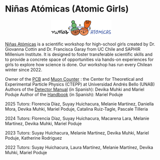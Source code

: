 # Niñas Atómicas (Atomic Girls)

<p align="center">
  <img src="https://github.com/gfcottin/Atomicas/blob/main/Logo.png" alt="Project Logo by Maritza Piña" width="200"/>
</p>

[Niñas Atómicas](https://www.institutosaphir.cl/ninas-atomicas/) is a scientific workshop for high-school girls created by Dr. Giovanna Cottin and Dr. Francisca Garay from UC Chile and SAPHIR Millenium Institute. It is designed to foster transferable scientific skills and to provide a concrete space of opportunities via hands-on experiences for girls to explore how science is done. Our workshop has run every Chilean winter since 2022.

Owner of the [PCB](https://github.com/gfcottin/Atomicas/blob/main/PCB.png) and [Muon Counter](https://github.com/gfcottin/Atomicas/tree/main/CasingPrinter) : the Center for Theoretical and Experimental Particle Physics (CTEPP) at Universidad Andrés Bello (UNAB)
Authors of the [Detector Manual](https://github.com/gfcottin/Atomicas/blob/main/Documents/DetectorManual_Ni%C3%B1asAtomicas.pdf) (in Spanish): Devika Muhki and Mariel Poduje
Author of the [Handbook](https://github.com/gfcottin/Atomicas/blob/main/Documents/Handbook_Ni%C3%B1asAtomicas.pdf) (in Spanish): Mariel Poduje


2025 Tutors: Florencia Díaz, Suyay Huichacura, Melanie Martínez, Daniella Mora, Devika Muhki, Mariel Poduje, Catalina Ruiz-Tagle, Pascale Tilleria

2024 Tutors: Florencia Díaz, Suyay Huichacura, Macarena Lara, Melanie Martínez, Devika Muhki, Mariel Poduje

2023 Tutors: Suyay Huichacura, Melanie Martinez, Devika Muhki, Mariel Poduje, Katherine Rodriguez

2022 Tutors: Suyay Huichacura, Laura Martínez, Melanie Martínez, Devika Muhki, Mariel Poduje